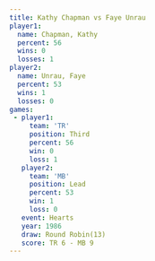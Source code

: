 ```yaml
---
title: Kathy Chapman vs Faye Unrau
player1:              
  name: Chapman, Kathy
  percent: 56         
  wins: 0             
  losses: 1           
player2:              
  name: Unrau, Faye   
  percent: 53         
  wins: 1             
  losses: 0           
games:
 - player1:         
     team: 'TR'     
     position: Third
     percent: 56    
     win: 0         
     loss: 1        
   player2:        
     team: 'MB'    
     position: Lead
     percent: 53   
     win: 1        
     loss: 0       
   event: Hearts        
   year: 1986           
   draw: Round Robin(13)
   score: TR 6 - MB 9   
---
```

